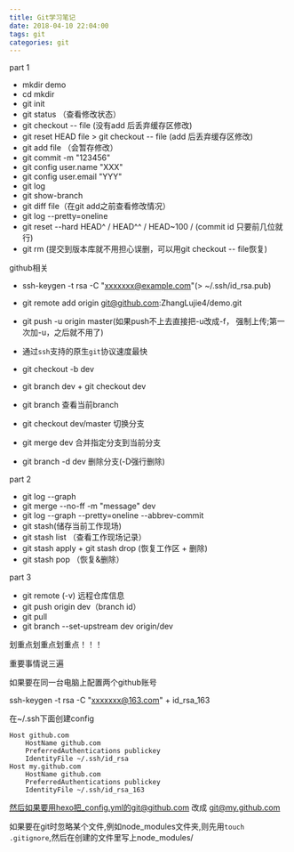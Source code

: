 ```yaml
---
title: Git学习笔记
date: 2018-04-10 22:04:00
tags: git
categories: git
---
```


part 1

+ mkdir demo
+ cd mkdir
+ git init
+ git status （查看修改状态） 
+ git checkout -- file (没有add 后丢弃缓存区修改)
+ git reset HEAD file   >   git checkout -- file (add 后丢弃缓存区修改)
+ git add file （会暂存修改）
+ git commit -m "123456"
+ git config user.name "XXX"
+ git config user.email "YYY"
+ git log
+ git show-branch
+ git diff file（在git add之前查看修改情况）
+ git log --pretty=oneline
+ git reset --hard HEAD^ / HEAD^^ / HEAD~100 / (commit id 只要前几位就行)
+ git rm (提交到版本库就不用担心误删，可以用git checkout -- file恢复)

github相关

+ ssh-keygen -t rsa -C "xxxxxxx@example.com"(> ~/.ssh/id_rsa.pub)


+ git remote add origin git@github.com:ZhangLujie4/demo.git
+ git push -u origin master(如果push不上去直接把-u改成-f， 强制上传;第一次加-u，之后就不用了)
+ 通过`ssh`支持的原生`git`协议速度最快
+ git checkout -b dev
+ git branch dev  +  git checkout dev
+ git branch    查看当前branch
+ git checkout dev/master    切换分支
+ git merge dev  合并指定分支到当前分支
+ git branch -d dev  删除分支(-D强行删除)

part 2

+ git log --graph
+ git merge --no-ff -m "message" dev
+ git log --graph --pretty=oneline --abbrev-commit
+ git stash(储存当前工作现场)
+ git stash list （查看工作现场记录）
+ git stash apply + git stash drop (恢复工作区 + 删除)
+ git stash pop （恢复&删除）

part 3

+ git remote (-v)   远程仓库信息
+ git push origin dev（branch id）
+ git pull
+ git branch --set-upstream dev origin/dev

划重点划重点划重点！！！

重要事情说三遍

如果要在同一台电脑上配置两个github账号

ssh-keygen -t rsa -C "xxxxxxx@163.com"  +  id_rsa_163

在~/.ssh下面创建config

```
Host github.com
    HostName github.com
    PreferredAuthentications publickey
    IdentityFile ~/.ssh/id_rsa
Host my.github.com
    HostName github.com
    PreferredAuthentications publickey
    IdentityFile ~/.ssh/id_rsa_163
```

然后如果要用hexo把_config.yml的git@github.com 改成 git@my.github.com

如果要在git时忽略某个文件,例如node_modules文件夹,则先用`touch .gitignore`,然后在创建的文件里写上node_modules/
